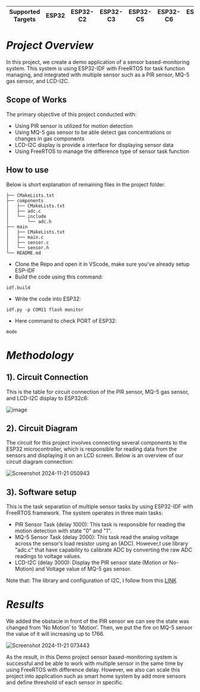 | Supported Targets | ESP32 | ESP32-C2 | ESP32-C3 | ESP32-C5 | ESP32-C6 | ESP32-H2 | ESP32-P4 | ESP32-S2 | ESP32-S3 |
| ----------------- | ----- | -------- | -------- | -------- | -------- | -------- | -------- | -------- | -------- |

# _Project Overview_
In this project, we create a demo application of a sensor based-monitoring system. This system
is using ESP32-IDF with FreeRTOS for task function managing, and integrated with multiple
sensor such as a PIR sensor, MQ-5 gas sensor, and LCD-I2C.

## Scope of Works
The primary objective of this project conducted with:
+ Using PIR sensor is utilized for motion detection
+ Using MQ-5 gas sensor to be able detect gas concentrations or changes in gas components
+ LCD-I2C display is provide a interface for displaying sensor data
+ Using FreeRTOS to manage the difference type of sensor task function
## How to use
Below is short explanation of remaining files in the project folder.

```
├── CMakeLists.txt
├── components
│   ├── CMakeLists.txt
│   ├── adc.c
│   └── include
│       └── adc.h
├── main
│   ├── CMakeLists.txt
│   ├── main.c
│   ├── sensor.c
│   └── sensor.h
└── README.md
```

+ Clone the Repo and open it in VScode, make sure you've already setup ESP-IDF
+ Build the code using this command:
```
idf.build
```
+ Write the code into ESP32:
```
idf.py -p COM11 flash monitor 
```
+ Here command to check PORT of ESP32:
```
mode
```
# _Methodology_
## 1). Circuit Connection
This is the table for circuit connection of the PIR sensor, MQ-5 gas sensor, and LCD-I2C
display to ESP32c6:

![image](https://github.com/user-attachments/assets/25266163-2de2-4576-903f-50f6bcff98bd)

## 2). Circuit Diagram
The circuit for this project involves connecting several components to the ESP32 microcontroller,
which is responsible for reading data from the sensors and displaying it on an LCD
screen. Below is an overview of our circuit diagram connection:

![Screenshot 2024-11-21 050943](https://github.com/user-attachments/assets/8221441c-61b8-412e-863e-87a5c7741b67)

## 3). Software setup
This is the task separation of multiple sensor tasks by using ESP32-IDF
with FreeRTOS framework. The system operates in three main tasks:
+ PIR Sensor Task (delay 1000): This task is responsible for reading the motion detection
with state "0" and "1".
+ MQ-5 Sensor Task (delay 2000): This task read the analog voltage across the sensor’s
load resistor using an (ADC). However,I use library "adc.c" that have capability to
calibrate ADC by converting the raw ADC readings to voltage values.
+ LCD-I2C (delay 3000): Display the PIR sensor state (Motion or No-Motion) and
Voltage value of MQ-5 gas sensor.

Note that: The library and configuration of I2C, I follow from this [LINK](https://controllerstech.com/i2c-in-esp32-esp-idf-lcd-1602/)

# _Results_
We added the obstacle in front of the PIR sensor we can see the state was changed
from ’No Motion’ to ’Motion’. Then, we put the fire on MQ-5 sensor the
value of it will increasing up to 1766.

![Screenshot 2024-11-21 073443](https://github.com/user-attachments/assets/1c70eaae-d958-42ca-aba3-03c02a4b5b41)

As the result, in this Demo project sensor based-monitoring system is successful and be able to
work with multiple sensor in the same time by using FreeRTOS with difference delay. However,
we also can scale this project into application such as smart home system by add more sensors
and define threshold of each sensor in specific.
